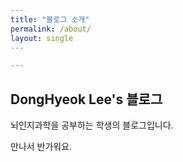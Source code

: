```yaml
---
title: "블로그 소개"
permalink: /about/
layout: single
​---

---
```


## DongHyeok Lee's 블로그

뇌인지과학을 공부하는 학생의 블로그입니다.

만나서 반가워요.